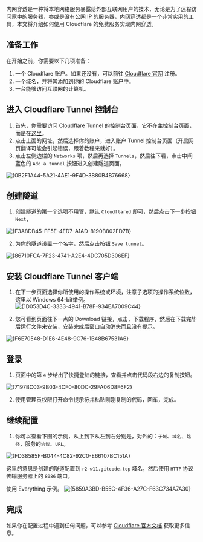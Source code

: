 内网穿透是一种将本地网络服务暴露给外部互联网用户的技术，无论是为了远程访问家中的服务器，亦或是没有公网 IP 的服务器，内网穿透都是一个非常实用的工具，本文将介绍如何使用 Cloudflare 的免费服务实现内网穿透。

## 准备工作
在开始之前，你需要以下几项准备：

1. 一个 Cloudflare 账户。如果还没有，可以前往 [Cloudflare 官网](https://www.cloudflare.com) 注册。
2. 一个域名，并将其添加到你的 Cloudflare 账户中。
3. 一台能够访问互联网的计算机。

## 进入 Cloudflare Tunnel 控制台
1. 首先，你需要访问 Cloudflare Tunnel 的控制台页面，它不在主控制台页面，而是在[这里](https://one.dash.cloudflare.com/)。
2. 点击上面的网址，然后选择你的账户，进入账户 Tunnel 控制台页面（开启网页翻译可能会引起错误，跟着教程来就好）。
3. 点击左侧边栏的 `Networks` 项，然后再选择 `Tunnels`，然后往下看，点击中间蓝色的 `Add a tunnel` 按钮进入创建隧道页面。

![{0B2F1A44-5A21-4AE1-9F4D-3B80B4B76668}](https://github.com/user-attachments/assets/78575d2d-f5df-4ff6-9337-b7d94843364f)

## 创建隧道
1. 创建隧道的第一个选项不用管，默认 `Cloudflared` 即可，然后点击下一步按钮 `Next`，

![{F3A8DB45-FF5E-4ED7-A1AD-8190B802FD7B}](https://github.com/user-attachments/assets/5b2fc2c4-b42c-4c2a-83dc-b25db7b1f377)

2. 为你的隧道设置一个名字，然后点击按钮 `Save tunnel`。

![{86710FCA-7F23-4741-A2E4-4DC705D306EF}](https://github.com/user-attachments/assets/6d23ca76-0f50-4357-95d3-42c7d6b30e61)

## 安装 Cloudflare Tunnel 客户端

1. 在下一步页面选择你所使用的操作系统或环境，注意子选项的操作系统位数，这里以 Windows 64-bit举例。
![{1D053D4C-3333-4941-B78F-934EA7009C44}](https://github.com/user-attachments/assets/80297e07-2447-4361-878f-73d38388b5e2)

2. 您可看到页面往下一点的 Download 链接，点击，下载程序，然后在下载完毕后运行文件来安装，安装完成后窗口自动消失而且没有提示。

![{F6E70548-D1E6-4E48-9C76-1B48B67531A6}](https://github.com/user-attachments/assets/d1a1e9fe-ddc8-46fc-9a6c-91c7d4abea74)

## 登录
1. 页面中的第 `4` 步给出了快捷登陆的链接，查看并点击代码段右边的复制按钮。

![{7197BC03-9B03-4CF0-80DC-29FA06D8F6F2}](https://github.com/user-attachments/assets/8b9a4298-56ae-44c4-8fbf-f21cb95e6771)

2. 使用管理员权限打开命令提示符并粘贴刚刚复制的代码，回车，完成。

## 继续配置
1. 你可以查看下图的示例，从上到下从左到右分别是，对外的：`子域`、`域名`、`路径`，服务的`协议`、`URL`。

![{FD38585F-B044-4C82-92C0-E66107BC151A}](https://github.com/user-attachments/assets/fc6290aa-4360-464d-8921-f416185ef9c9)

这里的意思是创建的隧道配置到 `r2-w11.gitcode.top` 域名，然后使用 `HTTP` 协议传输服务器上的 `8086` 端口。

使用 Everything 示例。
![{5859A3BD-B55C-4F36-A27C-F63C734A7A30}](https://github.com/user-attachments/assets/fd3b9c75-5c08-4ba2-a8c0-a1d34b1e57f1)

## 完成
如果你在配置过程中遇到任何问题，可以参考 [Cloudflare 官方文档](https://developers.cloudflare.com/cloudflare-one/connections/connect-apps) 获取更多信息。
